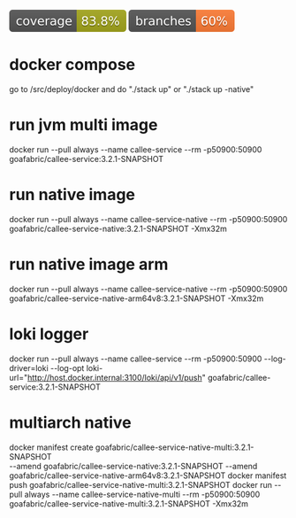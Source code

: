 ![Coverage](.github/badges/jacoco.svg)
![Branches](.github/badges/branches.svg)

# docker compose
go to /src/deploy/docker and do "./stack up" or "./stack up -native"

# run jvm multi image
docker run --pull always --name callee-service --rm -p50900:50900 goafabric/callee-service:3.2.1-SNAPSHOT

# run native image
docker run --pull always --name callee-service-native --rm -p50900:50900 goafabric/callee-service-native:3.2.1-SNAPSHOT -Xmx32m

# run native image arm
docker run --pull always --name callee-service-native --rm -p50900:50900 goafabric/callee-service-native-arm64v8:3.2.1-SNAPSHOT -Xmx32m

# loki logger
docker run --pull always --name callee-service --rm -p50900:50900 --log-driver=loki --log-opt loki-url="http://host.docker.internal:3100/loki/api/v1/push" goafabric/callee-service:3.2.1-SNAPSHOT



# multiarch native
docker manifest create goafabric/callee-service-native-multi:3.2.1-SNAPSHOT \
--amend goafabric/callee-service-native:3.2.1-SNAPSHOT --amend goafabric/callee-service-native-arm64v8:3.2.1-SNAPSHOT 
docker manifest push goafabric/callee-service-native-multi:3.2.1-SNAPSHOT
docker run --pull always --name callee-service-native-multi --rm -p50900:50900 goafabric/callee-service-native-multi:3.2.1-SNAPSHOT -Xmx32m
